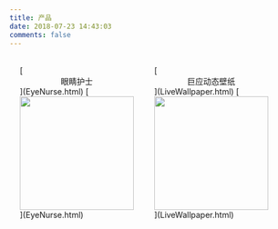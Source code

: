 ```yaml
---
title: 产品
date: 2018-07-23 14:43:03
comments: false
---
```


<div class="test group-picture" style="float:left;margin:18px;width:200px;height:200px">[<center>眼睛护士</center>](EyeNurse.html)
[<img  style="display:inline !important;width:200px;height:200px" src="/res/imgs/products/logo_eyenurse.png"/>](EyeNurse.html)
</div><div class="group-picture" style="float:left;margin:18px;width:200px;height:200px">[<center>巨应动态壁纸</center>](LiveWallpaper.html)
[<img  style="display:inline !important;width:200px;height:200px" src="/res/imgs/products/logo_livewallpaper.png"/>](LiveWallpaper.html)</div>
<div style="clear:both"></div>
